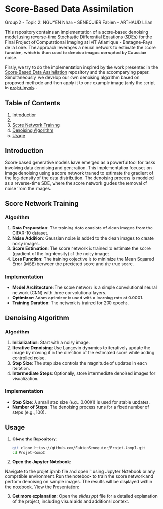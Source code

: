 # Score-Based Data Assimilation

Group 2 - Topic 2: NGUYEN Nhan - SENEQUIER Fabien - ARTHAUD Lilian

This repository contains an implementation of a score-based denoising model using reverse-time Stochastic Differential Equations (SDEs) for the Final Project of Computational Imaging at IMT Atlantique - Bretagne-Pays de la Loire. The approach leverages a neural network to estimate the score function, which is then used to denoise images corrupted by Gaussian noise. 

Firsly, we try to do the implementation inspired by the work presented in the [Score-Based Data Assimilation](https://github.com/francois-rozet/sda/tree/master?tab=readme-ov-file) repository and the accompanying paper. Simultaneously, we develop our own denoising algorithm based on proposed methode and then apply it to one example image (only the script in [projet.ipynb](./projet.ipynb).
.

## Table of Contents

1. [Introduction](#introduction)
2. 
3. [Score Network Training](#score-network-training)
4. [Denoising Algorithm](#denoising-algorithm)
5. [Usage](#usage)

## Introduction

Score-based generative models have emerged as a powerful tool for tasks involving data denoising and generation. This implementation focuses on image denoising using a score network trained to estimate the gradient of the log-density of the data distribution. The denoising process is modeled as a reverse-time SDE, where the score network guides the removal of noise from the images.

## Score Network Training

### Algorithm

1. **Data Preparation**: The training data consists of clean images from the CIFAR-10 dataset.
2. **Noise Addition**: Gaussian noise is added to the clean images to create noisy images.
3. **Score Estimation**: The score network is trained to estimate the score (gradient of the log-density) of the noisy images.
4. **Loss Function**: The training objective is to minimize the Mean Squared Error (MSE) between the predicted score and the true score.

### Implementation

- **Model Architecture**: The score network is a simple convolutional neural network (CNN) with three convolutional layers.
- **Optimizer**: Adam optimizer is used with a learning rate of 0.0001.
- **Training Duration**: The network is trained for 200 epochs.

## Denoising Algorithm

### Algorithm

1. **Initialization**: Start with a noisy image.
2. **Iterative Denoising**: Use Langevin dynamics to iteratively update the image by moving it in the direction of the estimated score while adding controlled noise.
3. **Step Size**: The step size controls the magnitude of updates in each iteration.
4. **Intermediate Steps**: Optionally, store intermediate denoised images for visualization.

### Implementation

- **Step Size**: A small step size (e.g., 0.0001) is used for stable updates.
- **Number of Steps**: The denoising process runs for a fixed number of steps (e.g., 100).

## Usage

1. **Clone the Repository**:
   ```bash
   git clone https://github.com/FabienSenequier/Projet-CompI.git
   cd Projet-CompI

2. **Open the Jupyter Notebook**:

Navigate to the projet.ipynb file and open it using Jupyter Notebook or any compatible environment.
Run the notebook to train the score network and perform denoising on sample images. The results will be displayed within the notebook.
View the Presentation:

3. **Get more explanation**:
Open the *slides.ppt* file for a detailed explanation of the project, including visual aids and additional context.
